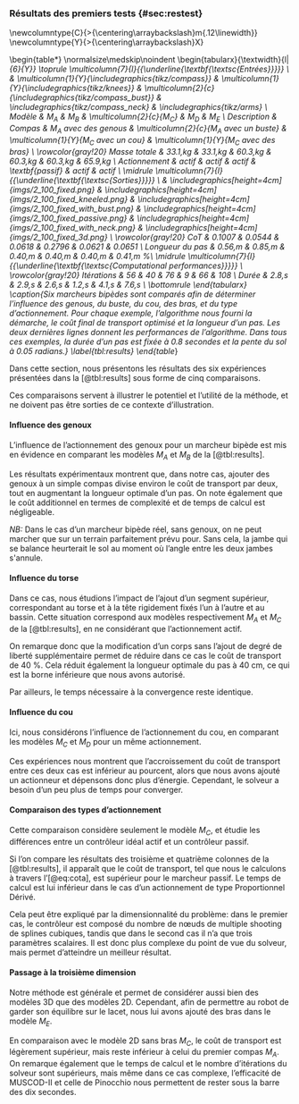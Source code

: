 ### Résultats des premiers tests {#sec:restest}

\newcolumntype{C}{>{\centering\arraybackslash}m{.12\linewidth}}
\newcolumntype{Y}{>{\centering\arraybackslash}X}

\begin{table*}
    \normalsize\medskip\noindent
    \begin{tabularx}{\textwidth}{l| *{6}{Y}}
        \toprule \multicolumn{7}{l}{{\underline{\textbf{\textsc{Entrées}}}}}
        \\ &
        \multicolumn{1}{Y}{\includegraphics{tikz/compass}} &
        \multicolumn{1}{Y}{\includegraphics{tikz/knees}} &
        \multicolumn{2}{c}{\includegraphics{tikz/compass_bust}} &
        \includegraphics{tikz/compass_neck} &
        \includegraphics{tikz/arms}
        \\ Modèle & $M_A$ & $M_B$ & \multicolumn{2}{c}{$M_C$} & $M_D$ & $M_E$
        \\ Description & Compas & $M_A$ avec des genous &
        \multicolumn{2}{c}{$M_A$ avec un buste} &
        \multicolumn{1}{Y}{$M_C$ avec un cou} &
        \multicolumn{1}{Y}{$M_C$ avec des bras}
        \\  \rowcolor{gray!20}
        Masse totale & 33.1\,kg & 33.1\,kg & 60.3\,kg & 60.3\,kg & 60.3\,kg & 65.9\,kg
        \\ Actionnement & actif & actif & actif & \textbf{passif} & actif & actif
        \\ \midrule \multicolumn{7}{l}{{\underline{\textbf{\textsc{Sorties}}}}}
        \\ &
        \includegraphics[height=4cm]{imgs/2_100_fixed.png} &
        \includegraphics[height=4cm]{imgs/2_100_fixed_kneeled.png} &
        \includegraphics[height=4cm]{imgs/2_100_fixed_with_bust.png} &
        \includegraphics[height=4cm]{imgs/2_100_fixed_passive.png} &
        \includegraphics[height=4cm]{imgs/2_100_fixed_with_neck.png} &
        \includegraphics[height=4cm]{imgs/2_100_fixed_3d.png}
        \\ \rowcolor{gray!20}
        CoT & 0.1007 & 0.0544 & 0.0618 & 0.2796 & 0.0621 & 0.0651
        \\ Longueur du pas & 0.56\,m & 0.85\,m & 0.40\,m & 0.40\,m & 0.40\,m & 0.41\,m
        %\\ \midrule \multicolumn{7}{l}{{\underline{\textbf{\textsc{Computational performances}}}}}
        \\ \rowcolor{gray!20}
        Itérations & 56 & 40 & 76 & 9 & 66 & 108
        \\ Durée & 2.8\,s & 2.9\,s & 2.6\,s & 1.2\,s & 4.1\,s & 7.6\,s
        \\ \bottomrule
    \end{tabularx}
    \caption{Six marcheurs bipèdes sont comparés afin de déterminer l’influence des genous, du buste, du cou, des bras,
    et du type d’actionnement. Pour chaque exemple, l’algorithme nous fourni la démarche, le coût final de transport
    optimisé et la longueur d’un pas. Les deux dernières lignes donnent les performances de l’algorithme. Dans tous ces
    exemples, la durée d’un pas est fixée à 0.8 secondes et la pente du sol à 0.05 radians.}
    \label{tbl:results}
\end{table*}


Dans cette section, nous présentons les résultats des six expériences présentées dans la [@tbl:results] sous forme de
cinq comparaisons.

Ces comparaisons servent à illustrer le potentiel et l’utilité de la méthode, et ne doivent pas être sorties de ce
contexte d’illustration.

#### Influence des genoux

L’influence de l’actionnement des genoux pour un marcheur bipède est mis en évidence en comparant les modèles $M_A$ et
$M_B$ de la [@tbl:results].

Les résultats expérimentaux montrent que, dans notre cas, ajouter des genoux à un simple compas divise environ le coût
de transport par deux, tout en augmentant la longueur optimale d’un pas. On note également que le coût additionnel en
termes de complexité et de temps de calcul est négligeable.

*NB:* Dans le cas d’un marcheur bipède réel, sans genoux, on ne peut marcher que sur un terrain parfaitement prévu
pour. Sans cela, la jambe qui se balance heurterait le sol au moment où l’angle entre les deux jambes s'annule.

#### Influence du torse

Dans ce cas, nous étudions l’impact de l’ajout d’un segment supérieur, correspondant au torse et à la tête rigidement
fixés l’un à l’autre et au bassin. Cette situation correspond aux modèles respectivement $M_A$ et $M_C$ de la
[@tbl:results], en ne considérant que l’actionnement actif.

On remarque donc que la modification d’un corps sans l’ajout de degré de liberté supplémentaire permet de réduire dans
ce cas le coût de transport de 40 %. Cela réduit également la longueur optimale du pas à 40 cm, ce qui est la borne
inférieure que nous avons autorisé.

Par ailleurs, le temps nécessaire à la convergence reste identique.

#### Influence du cou

Ici, nous considérons l’influence de l’actionnement du cou, en comparant les modèles $M_C$ et $M_D$ pour un même
actionnement.

Ces expériences nous montrent que l’accroissement du coût de transport entre ces deux cas est inférieur au pourcent,
alors que nous avons ajouté un actionneur et dépensons donc plus d’énergie. Cependant, le solveur a besoin d’un peu
plus de temps pour converger.

#### Comparaison des types d’actionnement

Cette comparaison considère seulement le modèle $M_C$, et étudie les différences entre un contrôleur idéal actif et un
contrôleur passif.

Si l’on compare les résultats des troisième et quatrième colonnes de la [@tbl:results], il apparaît que le coût de
transport, tel que nous le calculons à travers l’[@eq:cota], est supérieur pour le marcheur passif. Le temps de calcul
est lui inférieur dans le cas d’un actionnement de type Proportionnel Dérivé.

Cela peut être expliqué par la dimensionnalité du problème: dans le premier cas, le contrôleur est composé du nombre
de nœuds de multiple shooting de splines cubiques, tandis que dans le second cas il n’a que trois paramètres scalaires.
Il est donc plus complexe du point de vue du solveur, mais permet d’atteindre un meilleur résultat.

#### Passage à la troisième dimension

Notre méthode est générale et permet de considérer aussi bien des modèles 3D que des modèles 2D. Cependant, afin de
permettre au robot de garder son équilibre sur le lacet, nous lui avons ajouté des bras dans le modèle $M_E$.

En comparaison avec le modèle 2D sans bras $M_C$, le coût de transport est légèrement supérieur, mais reste inférieur à
celui du premier compas $M_A$. On remarque également que le temps de calcul et le nombre d’itérations du solveur sont
supérieurs, mais même dans ce cas complexe, l’efficacité de MUSCOD-II et celle de Pinocchio nous permettent de rester
sous la barre des dix secondes.
